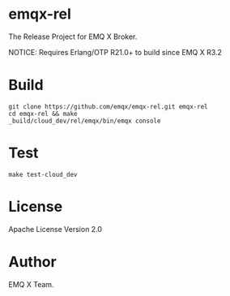 emqx-rel
========

The Release Project for EMQ X Broker.

NOTICE: Requires Erlang/OTP R21.0+ to build since EMQ X R3.2

# Build

```
git clone https://github.com/emqx/emqx-rel.git emqx-rel
cd emqx-rel && make
_build/cloud_dev/rel/emqx/bin/emqx console
```

# Test

```
make test-cloud_dev
```

# License

Apache License Version 2.0

# Author

EMQ X Team.
